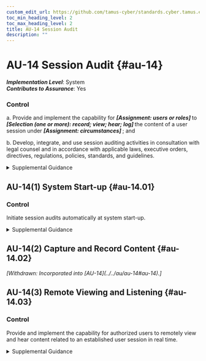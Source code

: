 ```yaml
---
custom_edit_url: https://github.com/tamus-cyber/standards.cyber.tamus.edu/tree/main/static/content/tamus.edu/TAMUS_profile.xml
toc_min_heading_level: 2
toc_max_heading_level: 2
title: AU-14 Session Audit
description: ""
---
```


# AU-14 Session Audit {#au-14}

_**Implementation Level**_: System\
_**Contributes to Assurance**_: Yes

### Control

a. Provide and implement the capability for <strong>                     <em>[Assignment: users or roles]</em>                  </strong> to <strong>                     <em>[Selection (one or more): record; view; hear; log]</em>                  </strong> the content of a user session under <strong>                     <em>[Assignment: circumstances]</em>                  </strong> ; and

b. Develop, integrate, and use session auditing activities in consultation with legal counsel and in accordance with applicable laws, executive orders, directives, regulations, policies, standards, and guidelines.

<details>
  <summary>Supplemental Guidance</summary>

Session audits can include monitoring keystrokes, tracking websites visited, and recording information and/or file transfers. Session audit capability is implemented in addition to event logging and may involve implementation of specialized session capture technology. Organizations consider how session auditing can reveal information about individuals that may give rise to privacy risk as well as how to mitigate those risks. Because session auditing can impact system and network performance, organizations activate the capability under well-defined situations (e.g., the organization is suspicious of a specific individual). Organizations consult with legal counsel, civil liberties officials, and privacy officials to ensure that any legal, privacy, civil rights, or civil liberties issues, including the use of personally identifiable information, are appropriately addressed.

</details>

## AU-14(1) System Start-up {#au-14.01}

### Control

Initiate session audits automatically at system start-up.

<details>
  <summary>Supplemental Guidance</summary>

The automatic initiation of session audits at startup helps to ensure that the information being captured on selected individuals is complete and not subject to compromise through tampering by malicious threat actors.

</details>

## AU-14(2) Capture and Record Content {#au-14.02}

<prop xmlns="http://csrc.nist.gov/ns/oscal/1.0" name="status" value="withdrawn">
               <em>[Withdrawn: Incorporated into [AU-14](../../au/au-14#au-14).]</em>
            </prop>
            

## AU-14(3) Remote Viewing and Listening {#au-14.03}

### Control

Provide and implement the capability for authorized users to remotely view and hear content related to an established user session in real time.

<details>
  <summary>Supplemental Guidance</summary>

None.

</details>

